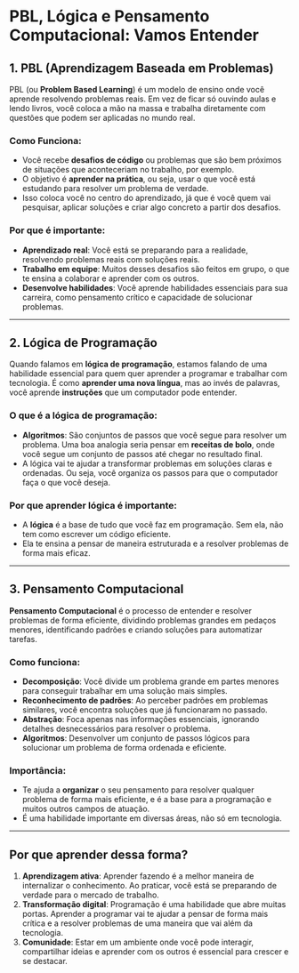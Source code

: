 # PBL, Lógica e Pensamento Computacional: Vamos Entender

## 1. PBL (Aprendizagem Baseada em Problemas)

PBL (ou **Problem Based Learning**) é um modelo de ensino onde você aprende resolvendo problemas reais. Em vez de ficar só ouvindo aulas e lendo livros, você coloca a mão na massa e trabalha diretamente com questões que podem ser aplicadas no mundo real.

### Como Funciona:
- Você recebe **desafios de código** ou problemas que são bem próximos de situações que aconteceriam no trabalho, por exemplo.
- O objetivo é **aprender na prática**, ou seja, usar o que você está estudando para resolver um problema de verdade.
- Isso coloca você no centro do aprendizado, já que é você quem vai pesquisar, aplicar soluções e criar algo concreto a partir dos desafios.

### Por que é importante:
- **Aprendizado real**: Você está se preparando para a realidade, resolvendo problemas reais com soluções reais.
- **Trabalho em equipe**: Muitos desses desafios são feitos em grupo, o que te ensina a colaborar e aprender com os outros.
- **Desenvolve habilidades**: Você aprende habilidades essenciais para sua carreira, como pensamento crítico e capacidade de solucionar problemas.

---

## 2. Lógica de Programação

Quando falamos em **lógica de programação**, estamos falando de uma habilidade essencial para quem quer aprender a programar e trabalhar com tecnologia. É como **aprender uma nova língua**, mas ao invés de palavras, você aprende **instruções** que um computador pode entender.

### O que é a lógica de programação:
- **Algoritmos**: São conjuntos de passos que você segue para resolver um problema. Uma boa analogia seria pensar em **receitas de bolo**, onde você segue um conjunto de passos até chegar no resultado final.
- A lógica vai te ajudar a transformar problemas em soluções claras e ordenadas. Ou seja, você organiza os passos para que o computador faça o que você deseja.

### Por que aprender lógica é importante:
- A **lógica** é a base de tudo que você faz em programação. Sem ela, não tem como escrever um código eficiente.
- Ela te ensina a pensar de maneira estruturada e a resolver problemas de forma mais eficaz.

---

## 3. Pensamento Computacional

**Pensamento Computacional** é o processo de entender e resolver problemas de forma eficiente, dividindo problemas grandes em pedaços menores, identificando padrões e criando soluções para automatizar tarefas.

### Como funciona:
- **Decomposição**: Você divide um problema grande em partes menores para conseguir trabalhar em uma solução mais simples.
- **Reconhecimento de padrões**: Ao perceber padrões em problemas similares, você encontra soluções que já funcionaram no passado.
- **Abstração**: Foca apenas nas informações essenciais, ignorando detalhes desnecessários para resolver o problema.
- **Algoritmos**: Desenvolver um conjunto de passos lógicos para solucionar um problema de forma ordenada e eficiente.

### Importância:
- Te ajuda a **organizar** o seu pensamento para resolver qualquer problema de forma mais eficiente, e é a base para a programação e muitos outros campos de atuação.
- É uma habilidade importante em diversas áreas, não só em tecnologia.

---

## Por que aprender dessa forma?

1. **Aprendizagem ativa**: Aprender fazendo é a melhor maneira de internalizar o conhecimento. Ao praticar, você está se preparando de verdade para o mercado de trabalho.
2. **Transformação digital**: Programação é uma habilidade que abre muitas portas. Aprender a programar vai te ajudar a pensar de forma mais crítica e a resolver problemas de uma maneira que vai além da tecnologia.
3. **Comunidade**: Estar em um ambiente onde você pode interagir, compartilhar ideias e aprender com os outros é essencial para crescer e se destacar.
